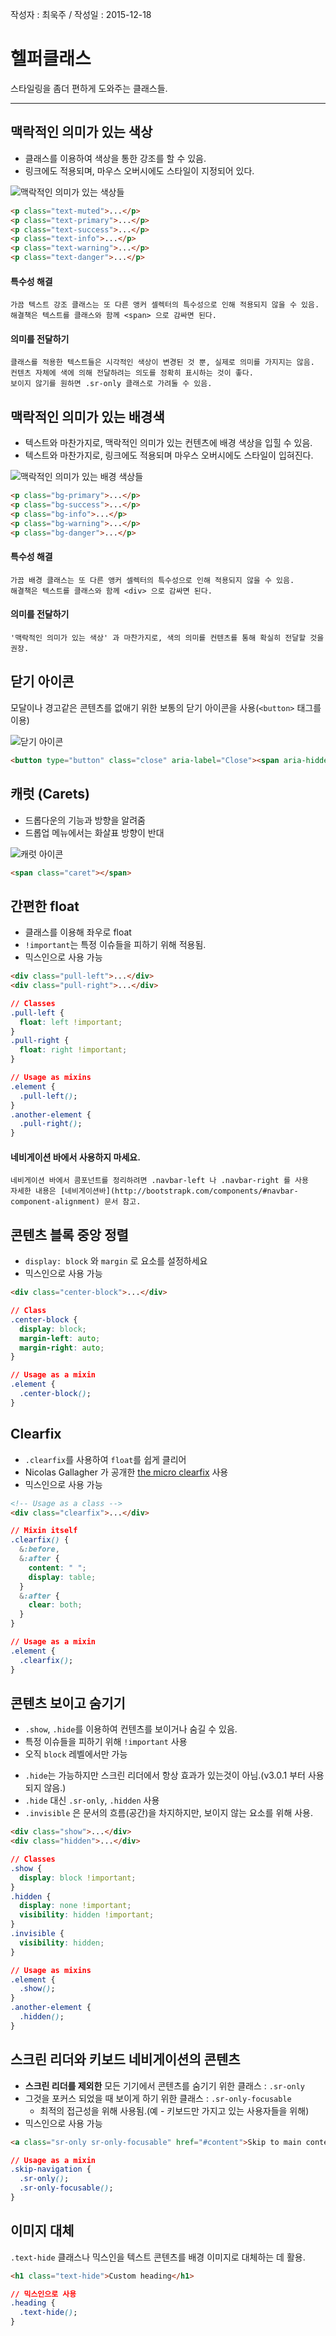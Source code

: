 작성자 : 최욱주 / 작성일 : 2015-12-18



# 헬퍼클래스

스타일링을 좀더 편하게 도와주는 클래스들.

---

## 맥락적인 의미가 있는 색상

- 클래스를 이용하여 색상을 통한 강조를 할 수 있음.
- 링크에도 적용되며, 마우스 오버시에도 스타일이 지정되어 있다.

![맥락적인 의미가 있는 색상들](../images/css-helper-class-01.png)
```html
<p class="text-muted">...</p>
<p class="text-primary">...</p>
<p class="text-success">...</p>
<p class="text-info">...</p>
<p class="text-warning">...</p>
<p class="text-danger">...</p>
```

#### 특수성 해결
```
가끔 텍스트 강조 클래스는 또 다른 앵커 셀렉터의 특수성으로 인해 적용되지 않을 수 있음.
해결책은 텍스트를 클래스와 함께 <span> 으로 감싸면 된다.
```

#### 의미를 전달하기
```
클래스를 적용한 텍스트들은 시각적인 색상이 변경된 것 뿐, 실제로 의미를 가지지는 않음.
컨텐츠 자체에 색에 의해 전달하려는 의도를 정확히 표시하는 것이 좋다.
보이지 않기를 원하면 .sr-only 클래스로 가려둘 수 있음.
```




## 맥락적인 의미가 있는 배경색

- 텍스트와 마찬가지로, 맥락적인 의미가 있는 컨텐츠에 배경 색상을 입힐 수 있음.
- 텍스트와 마찬가지로, 링크에도 적용되며 마우스 오버시에도 스타일이 입혀진다.

![맥락적인 의미가 있는 배경 색상들](../images/css-helper-class-02.png)
```html
<p class="bg-primary">...</p>
<p class="bg-success">...</p>
<p class="bg-info">...</p>
<p class="bg-warning">...</p>
<p class="bg-danger">...</p>
```

#### 특수성 해결
```
가끔 배경 클래스는 또 다른 앵커 셀렉터의 특수성으로 인해 적용되지 않을 수 있음.
해결책은 텍스트를 클래스와 함께 <div> 으로 감싸면 된다.
```

#### 의미를 전달하기
```
'맥락적인 의미가 있는 색상' 과 마찬가지로, 색의 의미를 컨텐츠를 통해 확실히 전달할 것을 권장.
```



## 닫기 아이콘
모달이나 경고같은 콘텐츠를 없애기 위한 보통의 닫기 아이콘을 사용(`<button>` 태그를 이용)

![닫기 아이콘](../images/css-helper-class-03.png)
```html
<button type="button" class="close" aria-label="Close"><span aria-hidden="true">&times;</span></button>
```


## 캐럿 (Carets)
- 드롭다운의 기능과 방향을 알려줌
- 드롭업 메뉴에서는 화살표 방향이 반대

![캐럿 아이콘](../images/css-helper-class-04.png)
```html
<span class="caret"></span>
```

## 간편한 float
- 클래스를 이용해 좌우로 float
- `!important`는 특정 이슈들을 피하기 위해 적용됨.
- 믹스인으로 사용 가능

```html
<div class="pull-left">...</div>
<div class="pull-right">...</div>
```

```css
// Classes
.pull-left {
  float: left !important;
}
.pull-right {
  float: right !important;
}

// Usage as mixins
.element {
  .pull-left();
}
.another-element {
  .pull-right();
}
```

#### 네비게이션 바에서 사용하지 마세요.
```
네비게이션 바에서 콤포넌트를 정리하려면 .navbar-left 나 .navbar-right 를 사용
자세한 내용은 [네비게이션바](http://bootstrapk.com/components/#navbar-component-alignment) 문서 참고.
```


## 콘텐츠 블록 중앙 정렬
- `display: block` 와 `margin` 로 요소를 설정하세요
- 믹스인으로 사용 가능

```html
<div class="center-block">...</div>
```

```css
// Class
.center-block {
  display: block;
  margin-left: auto;
  margin-right: auto;
}

// Usage as a mixin
.element {
  .center-block();
}
```


## Clearfix
- `.clearfix`를 사용하여 `float`를 쉽게 클리어
- Nicolas Gallagher 가 공개한 [the micro clearfix](http://nicolasgallagher.com/micro-clearfix-hack/) 사용
- 믹스인으로 사용 가능

```html
<!-- Usage as a class -->
<div class="clearfix">...</div>
```

```css
// Mixin itself
.clearfix() {
  &:before,
  &:after {
    content: " ";
    display: table;
  }
  &:after {
    clear: both;
  }
}

// Usage as a mixin
.element {
  .clearfix();
}
```



## 콘텐츠 보이고 숨기기
- `.show`, `.hide`를 이용하여 컨텐츠를 보이거나 숨길 수 있음.
- 특정 이슈들을 피하기 위해 `!important` 사용
- 오직 `block` 레벨에서만 가능

* `.hide`는 가능하지만 스크린 리더에서 항상 효과가 있는것이 아님.(v3.0.1 부터 사용되지 않음.)
* `.hide` 대신 `.sr-only`, `.hidden` 사용
* `.invisible` 은 문서의 흐름(공간)을 차지하지만, 보이지 않는 요소를 위해 사용.

```html
<div class="show">...</div>
<div class="hidden">...</div>
```

```css
// Classes
.show {
  display: block !important;
}
.hidden {
  display: none !important;
  visibility: hidden !important;
}
.invisible {
  visibility: hidden;
}

// Usage as mixins
.element {
  .show();
}
.another-element {
  .hidden();
}
```



## 스크린 리더와 키보드 네비게이션의 콘텐츠
- **스크린 리더를 제외한** 모든 기기에서 콘텐츠를 숨기기 위한 클래스 : `.sr-only`
- 그것을 포커스 되었을 때 보이게 하기 위한 클래스 : `.sr-only-focusable`
  - 최적의 접근성을 위해 사용됨.(예 - 키보드만 가지고 있는 사용자들을 위해)
- 믹스인으로 사용 가능

```html
<a class="sr-only sr-only-focusable" href="#content">Skip to main content</a>
```

```css
// Usage as a mixin
.skip-navigation {
  .sr-only();
  .sr-only-focusable();
}
```




## 이미지 대체
`.text-hide` 클래스나 믹스인을 텍스트 콘텐츠를 배경 이미지로 대체하는 데 활용.

```html
<h1 class="text-hide">Custom heading</h1>
```

```css
// 믹스인으로 사용
.heading {
  .text-hide();
}
```